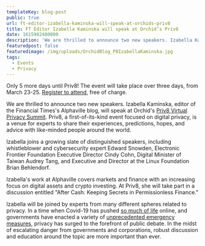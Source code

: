 ```yaml
---
templateKey: blog-post
public: true
url: ft-editor-izabella-kaminska-will-speak-at-orchids-priv8
title: FT Editor Izabella Kaminska will speak at Orchid’s Priv8
date: 1615982400000
description: 'We are thrilled to announce two new speakers. Izabella Kaminska, editor of the Financial Times’s Alphaville blog, will speak at Orchid’s Priv8 Virtual Privacy Summit.'
featuredpost: false
featuredimage: /img/uploads/OrchidBlog_P8IzabellaKaminska.jpg
tags:
  - Events
  - Privacy
---
```

Only 5 more days until Priv8! The event will take place over three days, from March 23-25. [Register to attend](https://www.orchid.com/priv8), free of charge.

We are thrilled to announce two new speakers. Izabella Kaminska, editor of the Financial Times's Alphaville blog, will speak at Orchid's [Priv8 Virtual Privacy Summit](https://www.orchid.com/priv8/). Priv8, a first-of-its-kind event focused on digital privacy, is a venue for experts to share their experiences, predictions, hopes, and advice with like-minded people around the world.

Izabella joins a growing slate of distinguished speakers, including whistleblower and cybersecurity expert Edward Snowden,  Electronic Frontier Foundation Executive Director Cindy Cohn, Digital Minister of Taiwan Audrey Tang, and Executive and Director at the Linux Foundation Brian Behlendorf.

Izabella's work at Alphaville covers markets and finance with an increasing focus on digital assets and crypto investing. At Priv8, she will take part in a discussion entitled "After Cash: Keeping Secrets in Permissionless Finance."

Izabella will be joined by experts from many different spheres related to privacy. In a time when Covid-19 has pushed [so much of life](/tips-for-protecting-your-privacy-while-working-from-home/) online, and governments have enacted a variety of [unprecedented emergency measures](/defending-freedom-in-the-time-of-coronavirus/), privacy has surged to the forefront of public debate. In the midst of escalating danger from governments and corporations, robust discussion and education around the topic are more important than ever.